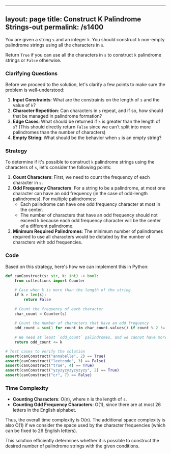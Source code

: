 
---
layout: page
title:  Construct K Palindrome Strings-out
permalink: /s1400
---

You are given a string `s` and an integer `k`. You should construct `k` non-empty palindrome strings using all the characters in `s`.

Return `True` if you can use all the characters in `s` to construct `k` palindrome strings or `False` otherwise.

### Clarifying Questions

Before we proceed to the solution, let's clarify a few points to make sure the problem is well-understood:
1. **Input Constraints**: What are the constraints on the length of `s` and the value of `k`?
2. **Character Repetition**: Can characters in `s` repeat, and if so, how should that be managed in palindrome formation?
3. **Edge Cases**: What should be returned if `k` is greater than the length of `s`? (This should directly return `False` since we can't split into more palindromes than the number of characters)
4. **Empty String**: What should be the behavior when `s` is an empty string?

### Strategy

To determine if it's possible to construct `k` palindrome strings using the characters of `s`, let's consider the following points:

1. **Count Characters**: First, we need to count the frequency of each character in `s`.
2. **Odd Frequency Characters**: For a string to be a palindrome, at most one character can have an odd frequency (in the case of odd-length palindromes). For multiple palindromes:
   - Each palindrome can have one odd frequency character at most in the center.
   - The number of characters that have an odd frequency should not exceed `k` because each odd frequency character will be the center of a different palindrome.
3. **Minimum Required Palindromes**: The minimum number of palindromes required to use all characters would be dictated by the number of characters with odd frequencies.

### Code

Based on this strategy, here's how we can implement this in Python:

```python
def canConstruct(s: str, k: int) -> bool:
    from collections import Counter
    
    # Case when k is more than the length of the string
    if k > len(s):
        return False
    
    # Count the frequency of each character
    char_count = Counter(s)
    
    # Count the number of characters that have an odd frequency
    odd_count = sum(1 for count in char_count.values() if count % 2 != 0)
    
    # We need at least `odd_count` palindromes, and we cannot have more than `k` palindromes
    return odd_count <= k

# Test cases to verify the solution
assert(canConstruct("annabelle", 2) == True)
assert(canConstruct("leetcode", 3) == False)
assert(canConstruct("true", 4) == True)
assert(canConstruct("yzyzyzyzyzyzyzy", 2) == True)
assert(canConstruct("cr", 7) == False)
```

### Time Complexity

- **Counting Characters**: O(n), where n is the length of `s`.
- **Counting Odd Frequency Characters**: O(1), since there are at most 26 letters in the English alphabet.

Thus, the overall time complexity is O(n). The additional space complexity is also O(1) if we consider the space used by the character frequencies (which can be fixed to 26 English letters).

This solution efficiently determines whether it is possible to construct the desired number of palindrome strings with the given conditions.